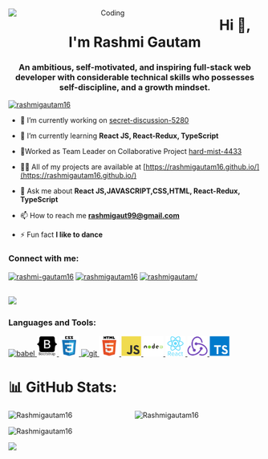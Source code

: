 ###
<img align="left" alt="Coding" width="400" style="text-align:center" src="https://camo.githubusercontent.com/5ddf73ad3a205111cf8c686f687fc216c2946a75005718c8da5b837ad9de78c9/68747470733a2f2f7468756d62732e6766796361742e636f6d2f4576696c4e657874446576696c666973682d736d616c6c2e676966">

<h1 align="center">Hi 👋, I'm Rashmi Gautam</h1>
<h3 align="center">An ambitious, self-motivated, and inspiring full-stack web developer with considerable technical skills who possesses self-discipline, and a growth mindset.</h3>

<p align="left"> <a href="https://github.com/ryo-ma/github-profile-trophy"><img src="https://github-profile-trophy.vercel.app/?username=rashmigautam16" alt="rashmigautam16" /></a> </p>

- 🔭 I’m currently working on [secret-discussion-5280](https://app.netlify.com/sites/tangerine-taiyaki-f7dece/overview)

- 🌱 I’m currently learning **React JS, React-Redux, TypeScript**

- 👯Worked as Team Leader on Collaborative Project [hard-mist-4433](https://cerulean-starship-093f7d.netlify.app/)

- 👨‍💻 All of my projects are available at [https://rashmigautam16.github.io/](https://rashmigautam16.github.io/)

- 💬 Ask me about **React JS,JAVASCRIPT,CSS,HTML, React-Redux, TypeScript**

- 📫 How to reach me **rashmigaut99@gmail.com**

- ⚡ Fun fact **I like to dance**

<h3 align="left">Connect with me:</h3>
<p align="left">
<a href="https://linkedin.com/in/rashmi-gautam16" target="blank"><img align="center" src="https://raw.githubusercontent.com/rahuldkjain/github-profile-readme-generator/master/src/images/icons/Social/linked-in-alt.svg" alt="rashmi-gautam16" height="30" width="40" /></a>
<a href="https://codesandbox.com/rashmigautam16" target="blank"><img align="center" src="https://raw.githubusercontent.com/rahuldkjain/github-profile-readme-generator/master/src/images/icons/Social/codesandbox.svg" alt="rashmigautam16" height="30" width="40" /></a>
<a href="https://www.leetcode.com/rashmigautam/" target="blank"><img align="center" src="https://raw.githubusercontent.com/rahuldkjain/github-profile-readme-generator/master/src/images/icons/Social/leet-code.svg" alt="rashmigautam/" height="30" width="40" /></a>
</p>
<br/>
<img src="https://user-images.githubusercontent.com/73097560/115834477-dbab4500-a447-11eb-908a-139a6edaec5c.gif">



<h3 align="left">Languages and Tools:</h3>
<p align="left"> <a href="https://babeljs.io/" target="_blank" rel="noreferrer"> <img src="https://www.vectorlogo.zone/logos/babeljs/babeljs-icon.svg" alt="babel" width="40" height="40"/> </a> <a href="https://getbootstrap.com" target="_blank" rel="noreferrer"> <img src="https://raw.githubusercontent.com/devicons/devicon/master/icons/bootstrap/bootstrap-plain-wordmark.svg" alt="bootstrap" width="40" height="40"/> </a> <a href="https://www.w3schools.com/css/" target="_blank" rel="noreferrer"> <img src="https://raw.githubusercontent.com/devicons/devicon/master/icons/css3/css3-original-wordmark.svg" alt="css3" width="40" height="40"/> </a> <a href="https://git-scm.com/" target="_blank" rel="noreferrer"> <img src="https://www.vectorlogo.zone/logos/git-scm/git-scm-icon.svg" alt="git" width="40" height="40"/> </a> <a href="https://www.w3.org/html/" target="_blank" rel="noreferrer"> <img src="https://raw.githubusercontent.com/devicons/devicon/master/icons/html5/html5-original-wordmark.svg" alt="html5" width="40" height="40"/> </a> <a href="https://developer.mozilla.org/en-US/docs/Web/JavaScript" target="_blank" rel="noreferrer"> <img src="https://raw.githubusercontent.com/devicons/devicon/master/icons/javascript/javascript-original.svg" alt="javascript" width="40" height="40"/> </a> <a href="https://nodejs.org" target="_blank" rel="noreferrer"> <img src="https://raw.githubusercontent.com/devicons/devicon/master/icons/nodejs/nodejs-original-wordmark.svg" alt="nodejs" width="40" height="40"/> </a> <a href="https://reactjs.org/" target="_blank" rel="noreferrer"> <img src="https://raw.githubusercontent.com/devicons/devicon/master/icons/react/react-original-wordmark.svg" alt="react" width="40" height="40"/> </a> <a href="https://redux.js.org" target="_blank" rel="noreferrer"> <img src="https://raw.githubusercontent.com/devicons/devicon/master/icons/redux/redux-original.svg" alt="redux" width="40" height="40"/> </a> <a href="https://www.typescriptlang.org/" target="_blank" rel="noreferrer"> <img src="https://raw.githubusercontent.com/devicons/devicon/master/icons/typescript/typescript-original.svg" alt="typescript" width="40" height="40"/> </a> </p>


<h1>📊 GitHub Stats:</h1>

<p><img align="left" src="https://github-readme-stats.vercel.app/api/top-langs?username=Rashmigautam16&show_icons=true&locale=en&layout=compact&theme=gotham" alt="Rashmigautam16" /></p>

<p align="center"> <img src="https://github-readme-stats.vercel.app/api?username=Rashmigautam16&show_icons=true&locale=en&layout=compact&theme=gotham" alt="Rashmigautam16" /></p>

<p><img align="center" src="https://github-readme-streak-stats.herokuapp.com/?user=Rashmigautam16&show_icons=true&locale=en&layout=compact&theme=gotham" alt="Rashmigautam16" /></p>
<img src="https://user-images.githubusercontent.com/73097560/115834477-dbab4500-a447-11eb-908a-139a6edaec5c.gif">   






